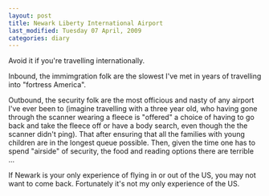 ```yaml
---
layout: post
title: Newark Liberty International Airport
last_modified: Tuesday 07 April, 2009
categories: diary
---
```

Avoid it if you're travelling internationally.

Inbound, the immimgration folk are the slowest I've met in years of travelling into "fortress America".

Outbound, the security folk are the most officious and nasty of any airport I've ever been to (imagine travelling with a three year old, who having gone through
the scanner wearing a fleece is "offered" a choice of having to go back and take the fleece off or have a body search, even though the the scanner didn't ping).  That after ensuring that all the families with young children are in the longest queue possible.  Then, given the time one has to spend "airside" of security, the food and reading options there are terrible ...

If Newark is your only experience of flying in or out of the US, you may not want to come back. Fortunately it's not my only experience of the US.
